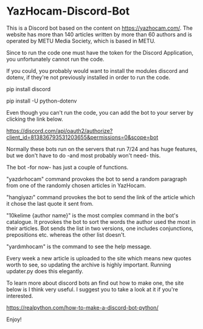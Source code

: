 # YazHocam-Discord-Bot

This is a Discord bot based on the content on https://yazhocam.com/. The website has more than 140 articles written by more than 60 authors and is operated by METU Media Society, which is based in METU.

Since to run the code one must have the token for the Discord Application, you unfortunately cannot run the code.

If you could, you probably would want to install the modules discord and dotenv, if they're not previously installed in order to run the code.

  pip install discord

  pip install -U python-dotenv
  
Even though you can't run the code, you can add the bot to your server by clicking the link below.

  https://discord.com/api/oauth2/authorize?client_id=813836793531203655&permissions=0&scope=bot

Normally these bots run on the servers that run 7/24 and has huge features, but we don't have to do -and most probably won't need- this.

The bot -for now- has just a couple of functions.

  "yazdırhocam" command provokes the bot to send a random paragraph from one of the randomly chosen articles in YazHocam.
  
  "hangiyazı" command provokes the bot to send the link of the article which it chose the last quote it sent from.
  
  "10kelime {author name}" is the most complex command in the bot's catalogue. It provokes the bot to sort the words the author used the most in their articles. Bot sends the list in two versions, one includes conjunctions, prepositions etc. whereas the other list doesn't.

  "yardımhocam" is the command to see the help message.
  
Every week a new article is uploaded to the site which means new quotes worth to see, so updating the archive is highly important. Running updater.py does this elegantly.

To learn more about discord bots an find out how to make one, the site below is I think very useful. I suggest you to take a look at it if you're interested.
  
  https://realpython.com/how-to-make-a-discord-bot-python/
    
Enjoy!
